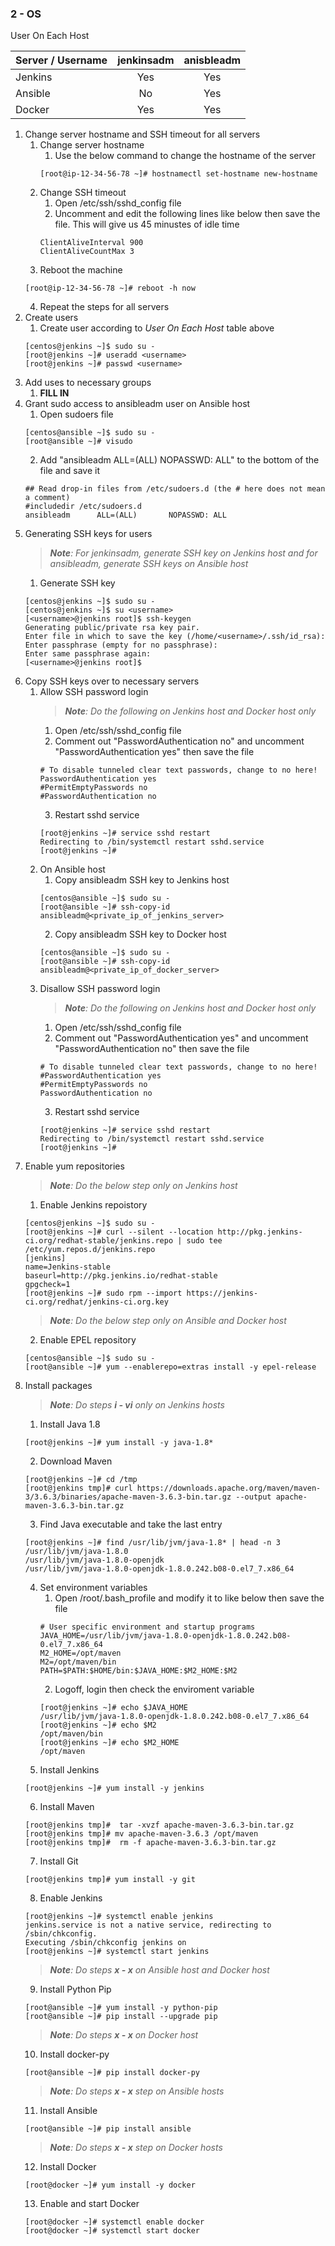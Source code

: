 ### 2 - OS

User On Each Host

| Server / Username | jenkinsadm | anisbleadm |
|-------------------|:----------:|:----------:|
| Jenkins           |     Yes    |     Yes    |
| Ansible           |     No     |     Yes    |
| Docker            |     Yes    |     Yes    |


1. Change server hostname and SSH timeout for all servers
    1. Change server hostname
        1. Use the below command to change the hostname of the server
        ```
        [root@ip-12-34-56-78 ~]# hostnamectl set-hostname new-hostname
        ```
    2. Change SSH timeout
        1. Open /etc/ssh/sshd_config file
        2. Uncomment and edit the following lines like below then save the file. This will give us 45 minustes of idle time
        ```
        ClientAliveInterval 900
        ClientAliveCountMax 3
        ```
    3. Reboot the machine
    ```
    [root@ip-12-34-56-78 ~]# reboot -h now
    ```
    4. Repeat the steps for all servers
2. Create users
    1. Create user according to *User On Each Host* table above
    ```
    [centos@jenkins ~]$ sudo su -
    [root@jenkins ~]# useradd <username>
    [root@jenkins ~]# passwd <username>
    ```
3. Add uses to necessary groups
    1. **FILL IN**
4. Grant sudo access to ansibleadm user on Ansible host
    1. Open sudoers file
    ```
    [centos@ansible ~]$ sudo su -
    [root@ansible ~]# visudo
    ```
    2. Add "ansibleadm      ALL=(ALL)       NOPASSWD: ALL" to the bottom of the file and save it
    ```
    ## Read drop-in files from /etc/sudoers.d (the # here does not mean a comment)
    #includedir /etc/sudoers.d
    ansibleadm      ALL=(ALL)       NOPASSWD: ALL
    ```
5. Generating SSH keys for users
    > ***Note**: For jenkinsadm, generate SSH key on Jenkins host and for ansibleadm, generate SSH keys on Ansible host*
    1. Generate SSH key
    ```
    [centos@jenkins ~]$ sudo su -
    [centos@jenkins ~]$ su <username>
    [<username>@jenkins root]$ ssh-keygen
    Generating public/private rsa key pair.
    Enter file in which to save the key (/home/<username>/.ssh/id_rsa):
    Enter passphrase (empty for no passphrase):
    Enter same passphrase again:
    [<username>@jenkins root]$
    ```
6. Copy SSH keys over to necessary servers
    1. Allow SSH password login
        > ***Note**: Do the following on Jenkins host and Docker host only*
        1. Open /etc/ssh/sshd_config file
        2. Comment out "PasswordAuthentication no" and uncomment "PasswordAuthentication yes" then save the file
        ```
        # To disable tunneled clear text passwords, change to no here!
        PasswordAuthentication yes
        #PermitEmptyPasswords no
        #PasswordAuthentication no
        ```
        3. Restart sshd service
        ```
        [root@jenkins ~]# service sshd restart
        Redirecting to /bin/systemctl restart sshd.service
        [root@jenkins ~]#
        ``` 
    2. On Ansible host
        1. Copy ansibleadm SSH key to Jenkins host
        ```
        [centos@ansible ~]$ sudo su -
        [root@ansible ~]# ssh-copy-id ansibleadm@<private_ip_of_jenkins_server>
        ```
        2. Copy ansibleadm SSH key to Docker host
        ```
        [centos@ansible ~]$ sudo su -
        [root@ansible ~]# ssh-copy-id ansibleadm@<private_ip_of_docker_server>
        ```
    3. Disallow SSH password login
        > ***Note**: Do the following on Jenkins host and Docker host only*
        1. Open /etc/ssh/sshd_config file
        2. Comment out "PasswordAuthentication yes" and uncomment "PasswordAuthentication no" then save the file
        ```
        # To disable tunneled clear text passwords, change to no here!
        #PasswordAuthentication yes
        #PermitEmptyPasswords no
        PasswordAuthentication no
        ```
        3. Restart sshd service
        ```
        [root@jenkins ~]# service sshd restart
        Redirecting to /bin/systemctl restart sshd.service
        [root@jenkins ~]#
        ``` 
7. Enable yum repositories
    > ***Note**: Do the below step only on Jenkins host*
    1. Enable Jenkins repoistory
    ```
    [centos@jenkins ~]$ sudo su -
    [root@jenkins ~]# curl --silent --location http://pkg.jenkins-ci.org/redhat-stable/jenkins.repo | sudo tee /etc/yum.repos.d/jenkins.repo
    [jenkins]
    name=Jenkins-stable
    baseurl=http://pkg.jenkins.io/redhat-stable
    gpgcheck=1
    [root@jenkins ~]# sudo rpm --import https://jenkins-ci.org/redhat/jenkins-ci.org.key
    ```
    > ***Note**: Do the below step only on Ansible and Docker host*
    2. Enable EPEL repository
    ```
    [centos@ansible ~]$ sudo su -
    [root@ansible ~]# yum --enablerepo=extras install -y epel-release
    ```
8. Install packages
    > ***Note**: Do steps **i - vi** only on Jenkins hosts*
    1. Install Java 1.8
    ```
    [root@jenkins ~]# yum install -y java-1.8*
    ```
    2. Download Maven
    ```
    [root@jenkins ~]# cd /tmp
    [root@jenkins tmp]# curl https://downloads.apache.org/maven/maven-3/3.6.3/binaries/apache-maven-3.6.3-bin.tar.gz --output apache-maven-3.6.3-bin.tar.gz
    ```
    3. Find Java executable and take the last entry
    ```
    [root@jenkins ~]# find /usr/lib/jvm/java-1.8* | head -n 3
    /usr/lib/jvm/java-1.8.0
    /usr/lib/jvm/java-1.8.0-openjdk
    /usr/lib/jvm/java-1.8.0-openjdk-1.8.0.242.b08-0.el7_7.x86_64
    ```
    4. Set environment variables
        1. Open /root/.bash_profile and modify it to like below then save the file
        ```
        # User specific environment and startup programs
        JAVA_HOME=/usr/lib/jvm/java-1.8.0-openjdk-1.8.0.242.b08-0.el7_7.x86_64
        M2_HOME=/opt/maven
        M2=/opt/maven/bin
        PATH=$PATH:$HOME/bin:$JAVA_HOME:$M2_HOME:$M2
        ```
        2. Logoff, login then check the enviroment variable
        ```
        [root@jenkins ~]# echo $JAVA_HOME
        /usr/lib/jvm/java-1.8.0-openjdk-1.8.0.242.b08-0.el7_7.x86_64
        [root@jenkins ~]# echo $M2
        /opt/maven/bin
        [root@jenkins ~]# echo $M2_HOME
        /opt/maven
        ```
    5. Install Jenkins
    ```
    [root@jenkins ~]# yum install -y jenkins
    ```
    6. Install Maven
    ```
    [root@jenkins tmp]#  tar -xvzf apache-maven-3.6.3-bin.tar.gz
    [root@jenkins tmp]# mv apache-maven-3.6.3 /opt/maven
    [root@jenkins tmp]#  rm -f apache-maven-3.6.3-bin.tar.gz
    ```
    7. Install Git
    ```
    [root@jenkins tmp]# yum install -y git
    ```
    8. Enable Jenkins
    ```
    [root@jenkins ~]# systemctl enable jenkins
    jenkins.service is not a native service, redirecting to /sbin/chkconfig.
    Executing /sbin/chkconfig jenkins on
    [root@jenkins ~]# systemctl start jenkins
    ```
    > ***Note**: Do steps **x - x** on Ansible host and Docker host*
    9. Install Python Pip
    ```
    [root@ansible ~]# yum install -y python-pip
    [root@ansible ~]# pip install --upgrade pip
    ```
     > ***Note**: Do steps **x - x** on Docker host*
    10. Install docker-py
    ```
    [root@ansible ~]# pip install docker-py
    ```
    > ***Note**: Do steps **x - x** step on Ansible hosts*
    11. Install Ansible
    ```
    [root@ansible ~]# pip install ansible
    ```
    > ***Note**: Do steps **x - x** step on Docker hosts*
    12. Install Docker
    ```
    [root@docker ~]# yum install -y docker
    ```
    13. Enable and start Docker
    ```
    [root@docker ~]# systemctl enable docker
    [root@docker ~]# systemctl start docker
    ```
